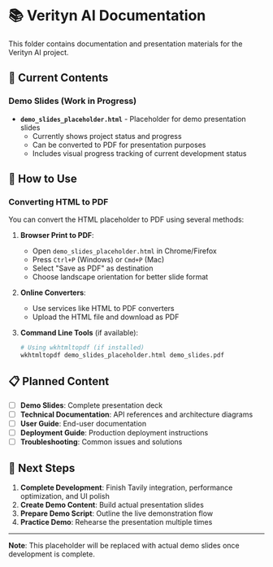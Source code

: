 # 📚 Verityn AI Documentation

This folder contains documentation and presentation materials for the Verityn AI project.

## 📁 Current Contents

### Demo Slides (Work in Progress)
- **`demo_slides_placeholder.html`** - Placeholder for demo presentation slides
  - Currently shows project status and progress
  - Can be converted to PDF for presentation purposes
  - Includes visual progress tracking of current development status

## 🎯 How to Use

### Converting HTML to PDF
You can convert the HTML placeholder to PDF using several methods:

1. **Browser Print to PDF**:
   - Open `demo_slides_placeholder.html` in Chrome/Firefox
   - Press `Ctrl+P` (Windows) or `Cmd+P` (Mac)
   - Select "Save as PDF" as destination
   - Choose landscape orientation for better slide format

2. **Online Converters**:
   - Use services like HTML to PDF converters
   - Upload the HTML file and download as PDF

3. **Command Line Tools** (if available):
   ```bash
   # Using wkhtmltopdf (if installed)
   wkhtmltopdf demo_slides_placeholder.html demo_slides.pdf
   ```

## 📋 Planned Content

- [ ] **Demo Slides**: Complete presentation deck
- [ ] **Technical Documentation**: API references and architecture diagrams
- [ ] **User Guide**: End-user documentation
- [ ] **Deployment Guide**: Production deployment instructions
- [ ] **Troubleshooting**: Common issues and solutions

## 🚀 Next Steps

1. **Complete Development**: Finish Tavily integration, performance optimization, and UI polish
2. **Create Demo Content**: Build actual presentation slides
3. **Prepare Demo Script**: Outline the live demonstration flow
4. **Practice Demo**: Rehearse the presentation multiple times

---

**Note**: This placeholder will be replaced with actual demo slides once development is complete.

